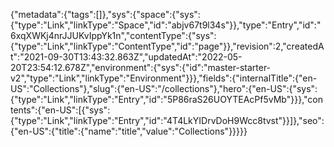 {"metadata":{"tags":[]},"sys":{"space":{"sys":{"type":"Link","linkType":"Space","id":"abjv67t9l34s"}},"type":"Entry","id":"6xqXWKj4nrJJUKvIppYk1n","contentType":{"sys":{"type":"Link","linkType":"ContentType","id":"page"}},"revision":2,"createdAt":"2021-09-30T13:43:32.863Z","updatedAt":"2022-05-20T23:54:12.678Z","environment":{"sys":{"id":"master-starter-v2","type":"Link","linkType":"Environment"}}},"fields":{"internalTitle":{"en-US":"Collections"},"slug":{"en-US":"/collections"},"hero":{"en-US":{"sys":{"type":"Link","linkType":"Entry","id":"5P86raS26UOYTEAcPf5vMb"}}},"contents":{"en-US":[{"sys":{"type":"Link","linkType":"Entry","id":"4T4LkYIDrvDoH9Wcc8tvst"}}]},"seo":{"en-US":{"title":{"name":"title","value":"Collections"}}}}}